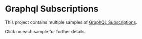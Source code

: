 # Graphql Subscriptions

This project contains multiple samples of [GraphQL Subscriptions](https://graphql.github.io/graphql-spec/June2018/#sec-Subscription-Operation-Definitions).

Click on each sample for further details.
